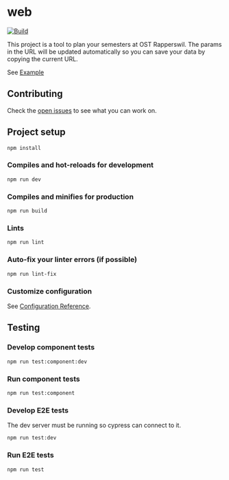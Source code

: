 # web

[![Build](https://github.com/lost-university/web/actions/workflows/ci.yml/badge.svg?branch=main)](https://github.com/lost-university/web/actions/workflows/ci.yml)

This project is a tool to plan your semesters at OST Rapperswil. The params in the URL will be updated automatically so you can save your data by copying the current URL.

See [Example](https://lost.university/#/plan/RheKoI_OOP1_AutPy_CN1_DMI_An1I-FP_OOP2_DigCod_CySec_AutoSpr_An2I-WE1_AlgDat_Bsys1_AIFo_Dbs1_EnglScience-ParProg_SecSoW_Bsys2_AIAp_DatEng_KommIng2-PmQm_CoBau_MsTe_CPl_SEP1_ExEv-CPlA_DSy_SEProj_SEP2_DigBusI-PF_AppArch_SAI21_WI2-CldSol_BAI21_PhAI)

## Contributing
Check the [open issues](https://github.com/lost-university/web/issues) to see what you can work on.

## Project setup
```
npm install
```

### Compiles and hot-reloads for development
```
npm run dev
```

### Compiles and minifies for production
```
npm run build
```

### Lints
```
npm run lint
```

### Auto-fix your linter errors (if possible)
```
npm run lint-fix
```

### Customize configuration
See [Configuration Reference](https://vitejs.dev/config/).

## Testing

### Develop component tests
```
npm run test:component:dev
```

### Run component tests
```
npm run test:component
```

### Develop E2E tests
The dev server must be running so cypress can connect to it. 

```
npm run test:dev
```

### Run E2E tests
```
npm run test
```





